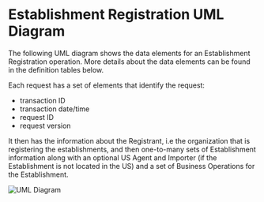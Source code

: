 # Establishment Registration UML Diagram
The following UML diagram shows the data elements for an Establishment Registration operation.  More details about the data elements can be found in the definition tables below.

Each request has a set of elements that identify the request:
* transaction ID
* transaction date/time
* request ID
* request version

It then has the information about the Registrant, i.e the organization that is registering the establishments, and then one-to-many sets of Establishment information along with an optional US Agent and Importer (if the Establishment is not located in the US) and a set of Business Operations for the Establishment.

![UML Diagram](EstablishmentRegistrationLogicalModel.png)